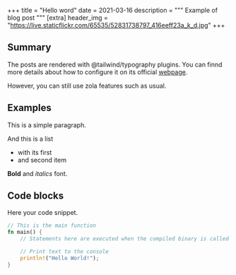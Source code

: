 +++
title = "Hello word"
date = 2021-03-16
description = """
Example of blog post
"""
[extra]
header_img = "https://live.staticflickr.com/65535/52831738797_416eeff23a_k_d.jpg"
+++

## Summary

The posts are rendered with @tailwind/typography plugins.
You can finnd more details about how to configure it on its official [webpage](https://tailwindcss.com/docs/typography-plugin).

However, you can still use zola features such as usual.

## Examples

This is a simple paragraph.

And this is a list
- with its first
- and second item


**Bold** and *italics* font.

## Code blocks

Here your code snippet.

```rust
// This is the main function
fn main() {
    // Statements here are executed when the compiled binary is called

    // Print text to the console
    println!("Hello World!");
}
```
